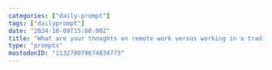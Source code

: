 ```yaml
---
categories: ["daily-prompt"]
tags: ["dailyprompt"]
date: "2024-10-09T15:00:00Z"
title: "What are your thoughts on remote work versus working in a traditional office environment?"
type: "prompts"
mastodonID: "113278079674834773"
---
```

